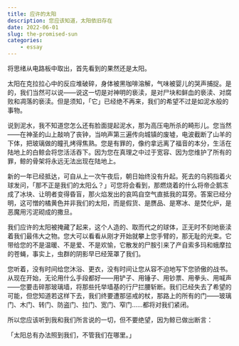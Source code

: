 ```yaml
---
title: 应许的太阳
description: 您应该知道，太阳依旧存在
date: 2022-06-01
slug: the-promised-sun
categories:
    - essay
---
```


将思绪从电路板中取出，首先看到的果然还是太阳。

太阳在克拉拉心中的反应堆破碎，身体被黑咖啡溶解，气味被婴儿的哭声捕捉。是的，我们当然可以说——说这一切是对神明的亵渎，是对尸块和鲜血的亵渎、对腐败和凋落的亵渎。但是须知，「它」已经绝不再来，我们的希望不过是如泥水般的事物。

说到泥水，我不知道您怎么还有脸面提起泥水，那为高压电所杀的畸形儿。您当然——在神圣的山上敲响了丧钟，当响声第三遍传向城镇的废墟，电波截断了山羊的下体，把玻璃做的瞳孔烤得焦熟。您是有罪的，像约拿远离了福音的本分，生活在陆地上的白鲸会将您活活吞下。因为您在真理之中过于宽容、因为您维护了所有的罪，鲸的骨架将永远无法出现在陆地上。

新的一年已经抵达，可自从上一次午夜后，朝日始终没有升起。死去的乌鸦指着火球发问，「那不正是我们的太阳么？」可您将会看到，那燃烧着的什么将帝企鹅冻成了冰块、让明者变得昏盲，那火焰发出的哀鸣自空气直抵我的耳旁。答案已经分明，这可憎的橘黄色并非我们的太阳，而是假货、是赝品、是寒冰、是焚化炉，是恶魔用污泥砌成的撒旦。

我们应许的太阳被掩藏了起来，这个人造的、取而代之的球体，正无时不刻地亵渎着我们最伟大之物。您大可以看看从刚才开始就攀上您手臂的，那无耻的光束。它带给您的不是温暖、不是爱、不是欢愉，它散发的尸胺引来了产自索多玛和蛾摩拉的苍蝇，事实上，虫群的阴影早已经笼罩了我们。

您听着，没有时间给您沐浴、更衣，没有时间让您从容不迫地写下您骄傲的战书。从现在开始，无论用什么手段都好——用铲子、用锤子、用钞票、用拳头、用喊声——您要击碎那玻璃墙，将那些托举墙基的行尸拦腰斩断。我们已经失去了希望的可能，但您知道若这样下去，我们终要遭那惩戒的杖，那路上的所有的门——玻璃门、木门、转门、防盗门、拉门、宽门、窄门……都将对我们紧闭。

所以您应该听到我和我们所言说的一切，但不要绝望，因为鲸已做出断言：

「太阳总有办法照到我们，不管我们在哪里。」